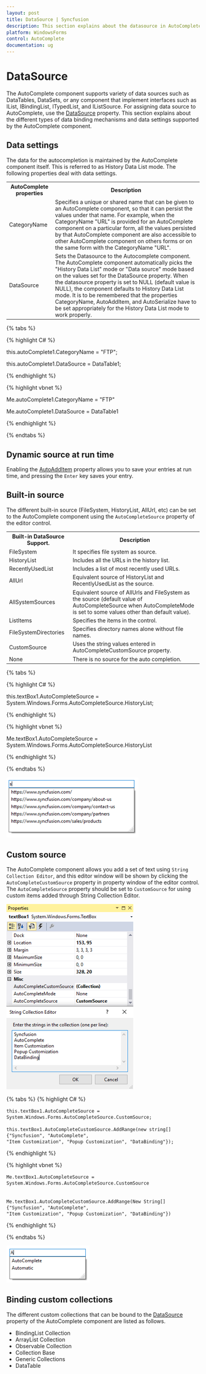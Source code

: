 ```yaml
---
layout: post
title: DataSource | Syncfusion
description: This section explains about the datasource in AutoComplete
platform: WindowsForms
control: AutoComplete
documentation: ug
---
```


# DataSource

The AutoComplete component supports variety of data sources such as DataTables, DataSets, or any component that implement interfaces such as IList, IBindingList, ITypedList, and IListSource. For assigning data source to AutoComplete, use the [DataSource](https://help.syncfusion.com/cr/windowsforms/Syncfusion.Tools.Windows~Syncfusion.Windows.Forms.Tools.AutoComplete~DataSource.html) property. This section explains about the different types of data binding mechanisms and data settings supported by the AutoComplete component.

## Data settings

The data for the autocompletion is maintained by the AutoComplete component itself. This is referred to as History Data List mode. The following properties deal with data settings.

<table>
<tr>
<th>
AutoComplete properties</th><th>
Description</th></tr>
<tr>
<td>
CategoryName</td><td>
Specifies a unique or shared name that can be given to an AutoComplete component, so that it can persist the values under that name. For example, when the CategoryName "URL" is provided for an AutoComplete component on a particular form, all the values persisted by that AutoComplete component are also accessible to other AutoComplete component on others forms or on the same form with the CategoryName "URL". </td></tr>
<tr>
<td>
DataSource</td><td>
Sets the Datasource to the Autocomplete component. The AutoComplete component automatically picks the "History Data List" mode or "Data source" mode based on the values set for the DataSource property. When the datasource property is set to NULL (default value is NULL), the component defaults to History Data List mode. It is to be remembered that the properties CategoryName, AutoAddItem, and AutoSerialize have to be set appropriately for the History Data List mode to work properly.</td></tr>
</table>

{% tabs %}

{% highlight C# %}

this.autoComplete1.CategoryName = "FTP";

this.autoComplete1.DataSource = DataTable1;

{% endhighlight %}

{% highlight vbnet %}

Me.autoComplete1.CategoryName = "FTP"

Me.autoComplete1.DataSource = DataTable1

{% endhighlight %}

{% endtabs %}

## Dynamic source at run time

Enabling the [AutoAddItem](https://help.syncfusion.com/cr/windowsforms/Syncfusion.Tools.Windows~Syncfusion.Windows.Forms.Tools.AutoComplete~AutoAddItem.html) property allows you to save your entries at run time, and pressing the `Enter` key saves your entry.

## Built-in source

The different built-in source (FileSystem, HistoryList, AllUrl, etc) can be set to the AutoComplete component using the `AutoCompleteSource` property of the editor control.

<table>
<tr>
<th>Built-in DataSource Support.</th>
<th>Description </th>
</tr>
<tr>
<td>FileSystem </td>
<td>It specifies file system as source.</td>
</tr>
<tr>
<td>HistoryList</td>
<td>Includes all the URLs in the history list.</td>
</tr>
<tr>
<td>RecentlyUsedList</td>
<td>Includes a list of most recently used URLs.</td>
</tr>
<tr>
<td>AllUrl</td>
<td>Equivalent source of HistoryList and RecentlyUsedList as the source.</td>
</tr>
<tr>
<td>AllSystemSources</td>
<td>Equivalent source of AllUrls and FileSystem as the source (default value of AutoCompleteSource when AutoCompleteMode is set to some values other than default value).</td>
</tr>
<tr>
<td>ListItems</td>
<td>Specifies the items in the control.</td>
</tr>
<tr>
<td> FileSystemDirectories</td>
<td>Specifies directory names alone without file names.</td>
</tr>
<tr>
<td>CustomSource </td>
<td>Uses the string values entered in AutoCompleteCustomSource property.</td>
</tr>
<tr>
<td>None</td>
<td>There is no source for the auto completion.</td>
</tr>
</table>

{% tabs %}

{% highlight C# %}

this.textBox1.AutoCompleteSource = System.Windows.Forms.AutoCompleteSource.HistoryList;

{% endhighlight %}

{% highlight vbnet %}

Me.textBox1.AutoCompleteSource = System.Windows.Forms.AutoCompleteSource.HistoryList

{% endhighlight %}

{% endtabs %}

![Windows Forms AutoComplete History List in datasource](DataSource_images/AutoComplete_Historylist.png)

## Custom source

The AutoComplete component allows you add a set of text using `String Collection Editor`, and this editor window will be shown by clicking the `AutoCompleteCustomSource` property in property window of the editor control. The `AutoCompleteSource` property should be set to `CustomSource` for using custom items added through String Collection Editor.

![Windows Forms AutoComplete Customsource datasource](DataSource_images/AutoComplete_Customsource.png) 

{% tabs %}
{% highlight C# %}

    this.textBox1.AutoCompleteSource = System.Windows.Forms.AutoCompleteSource.CustomSource;

    this.textBox1.AutoCompleteCustomSource.AddRange(new string[] {"Syncfusion", "AutoComplete",
    "Item Customization", "Popup Customization", "DataBinding"});

{% endhighlight %}

{% highlight vbnet %}


    Me.textBox1.AutoCompleteSource = System.Windows.Forms.AutoCompleteSource.CustomSource


    Me.textBox1.AutoCompleteCustomSource.AddRange(New String[] {"Syncfusion", "AutoComplete",
    "Item Customization", "Popup Customization", "DataBinding"})

{% endhighlight %}

{% endtabs %}

![Windows Forms AutoComplete Customsource datasource](DataSource_images/AutoComplete_Customsourcecode.png) 

## Binding custom collections 

The different custom collections that can be bound to the [DataSource](https://help.syncfusion.com/cr/windowsforms/Syncfusion.Tools.Windows~Syncfusion.Windows.Forms.Tools.AutoComplete~DataSource.html) property of the AutoComplete component are listed as follows.

* BindingList Collection
* ArrayList Collection
* Observable Collection
* Collection Base
* Generic Collections
* DataTable

